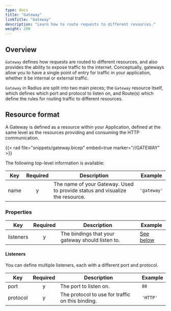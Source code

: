 ```yaml
---
type: docs
title: "Gateway"
linkTitle: "Gateway"
description: "Learn how to route requests to different resources."
weight: 200
---
```


## Overview

`Gateway` defines how requests are routed to different resources, and also provides the ability to expose traffic to the internet. Conceptually, gateways allow you to have a single point of entry for  traffic in your application, whether it be internal or external traffic.

`Gateway` in Radius are split into two main pieces; the `Gateway` resource itself, which defines which port and protocol to listen on, and Route(s) which define the rules for routing traffic to different resources.

## Resource format

A Gateway is defined as a resource within your Application, defined at the same level as the resources providing and consuming the HTTP communication.

{{< rad file="snippets/gateway.bicep" embed=true marker="//GATEWAY" >}}

The following top-level information is available:

| Key  | Required | Description | Example |
|------|:--------:|-------------|---------|
| name | y | The name of your Gateway. Used to provide status and visualize the resource. | `'gateway'`

### Properties

| Key  | Required | Description | Example |
|------|:--------:|-------------|---------|
| listeners | y | The bindings that your gateway should listen to. |  [See below](#listeners)

#### Listeners

You can define multiple listeners, each with a different port and protocol.

| Key  | Required | Description | Example |
|------|:--------:|-------------|---------|
| port | y | The port to listen on. | `80`
| protocol | y | The protocol to use for traffic on this binding. | `'HTTP'`

